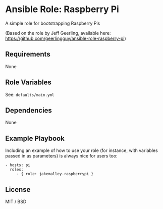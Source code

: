 Ansible Role: Raspberry Pi
=========

A simple role for bootstrapping Raspberry Pis

(Based on the role by Jeff Geerling, available here: https://github.com/geerlingguy/ansible-role-raspberry-pi)

Requirements
------------

None

Role Variables
--------------

See: `defaults/main.yml`

Dependencies
------------

None

Example Playbook
----------------

Including an example of how to use your role (for instance, with variables passed in as parameters) is always nice for users too:

    - hosts: pi
      roles:
         - { role: jakemalley.raspberrypi }

License
-------

MIT / BSD
